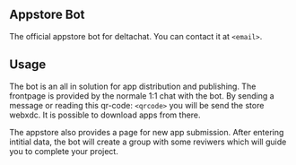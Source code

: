 ## Appstore Bot

The official appstore bot for deltachat. You can contact it at `<email>`.


## Usage
The bot is an all in solution for app distribution and publishing. 
The frontpage is provided by the normale 1:1 chat with the bot. 
By sending a message or reading this qr-code: `<qrcode>` you will be send the store webxdc. It is possible to download apps from there. 

The appstore also provides a page for new app submission. 
After entering intitial data, the bot will create a group with some reviwers which will guide you to complete your project.
